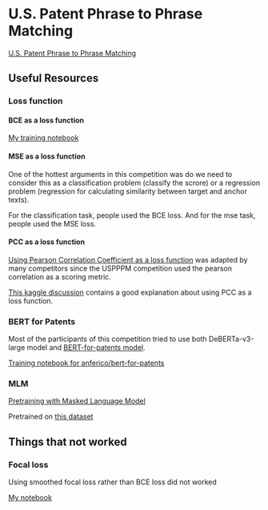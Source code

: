 # U.S. Patent Phrase to Phrase Matching

[U.S. Patent Phrase to Phrase Matching](https://www.kaggle.com/competitions/us-patent-phrase-to-phrase-matching/overview)

## Useful Resources

### Loss function

#### BCE as a loss function

[My training notebook](./src/PPPM%20training.ipynb)

#### MSE as a loss function

One of the hottest arguments in this competition was do we need to consider this as a classification problem (classify the scrore) or a regression problem (regression for calculating similarity between target and anchor texts).

For the classification task, people used the BCE loss. And for the mse task, people used the MSE loss.

#### PCC as a loss function

[Using Pearson Correlation Coefficient as a loss function](./src/PPPM%20training%20with%20pcc%20loss.ipynb) was adapted by many competitors since the USPPPM competition used the pearson correlation as a scoring metric.

[This kaggle discussion](https://www.kaggle.com/competitions/ubiquant-market-prediction/discussion/302874) contains a good explanation about using PCC as a loss function.

### BERT for Patents

Most of the participants of this competition tried to use both DeBERTa-v3-large model and [BERT-for-patents model](https://huggingface.co/anferico/bert-for-patents).

[Training notebook for anferico/bert-for-patents](./src/PPPM%20BERT%204%20patent.ipynb)

### MLM

[Pretraining with Masked Language Model](./src/PPPM%20MLM.ipynb)

Pretrained on [this dataset](./src/pppm_abstract.csv)

## Things that not worked

### Focal loss

Using smoothed focal loss rather than BCE loss did not worked

[My notebook](./src/PPPM%20training%20with%20focal%20loss.ipynb)
